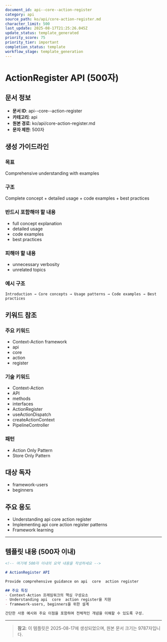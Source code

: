 ```yaml
---
document_id: api--core--action-register
category: api
source_path: ko/api/core-action-register.md
character_limit: 500
last_update: 2025-08-17T21:25:26.045Z
update_status: template_generated
priority_score: 75
priority_tier: important
completion_status: template
workflow_stage: template_generation
---
```


# ActionRegister API (500자)

## 문서 정보
- **문서 ID**: api--core--action-register
- **카테고리**: api
- **원본 경로**: ko/api/core-action-register.md
- **문자 제한**: 500자

## 생성 가이드라인

### 목표
Comprehensive understanding with examples

### 구조
Complete concept + detailed usage + code examples + best practices

### 반드시 포함해야 할 내용
- full concept explanation
- detailed usage
- code examples
- best practices

### 피해야 할 내용  
- unnecessary verbosity
- unrelated topics

### 예시 구조
```
Introduction → Core concepts → Usage patterns → Code examples → Best practices
```

## 키워드 참조

### 주요 키워드
- Context-Action framework
- api
- core
- action
- register

### 기술 키워드
- Context-Action
- API
- methods
- interfaces
- ActionRegister
- useActionDispatch
- createActionContext
- PipelineController

### 패턴
- Action Only Pattern
- Store Only Pattern

## 대상 독자
- framework-users
- beginners

## 주요 용도
- Understanding api  core  action register
- Implementing api  core  action register patterns
- Framework learning

---

## 템플릿 내용 (500자 이내)

```markdown
<!-- 여기에 500자 이내의 요약 내용을 작성하세요 -->

# ActionRegister API

Provide comprehensive guidance on api  core  action register

## 주요 특징
- Context-Action 프레임워크의 핵심 구성요소
- Understanding api  core  action register을 지원
- framework-users, beginners을 위한 설계

간단한 사용 예시와 주요 이점을 포함하여 전체적인 개념을 이해할 수 있도록 구성.
```

---

> **참고**: 이 템플릿은 2025-08-17에 생성되었으며, 
> 원본 문서 크기는 9787자입니다.
